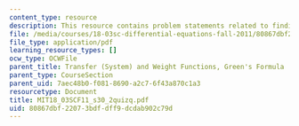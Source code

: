 ```yaml
---
content_type: resource
description: This resource contains problem statements related to finding p(D).
file: /media/courses/18-03sc-differential-equations-fall-2011/80867dbf22073bdfdff9dcdab902c79d_MIT18_03SCF11_s30_2quizq.pdf
file_type: application/pdf
learning_resource_types: []
ocw_type: OCWFile
parent_title: Transfer (System) and Weight Functions, Green's Formula
parent_type: CourseSection
parent_uid: 7aec48b0-f081-8690-a2c7-6f43a870c1a3
resourcetype: Document
title: MIT18_03SCF11_s30_2quizq.pdf
uid: 80867dbf-2207-3bdf-dff9-dcdab902c79d
---
```

